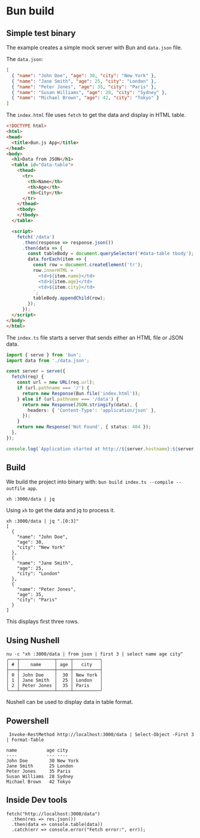 # Bun build 


## Simple test binary

The example creates a simple mock server with Bun and `data.json` file. 

The `data.json`:

```json
[
  { "name": "John Doe", "age": 30, "city": "New York" },
  { "name": "Jane Smith", "age": 25, "city": "London" },
  { "name": "Peter Jones", "age": 35, "city": "Paris" },
  { "name": "Susan Williams", "age": 28, "city": "Sydney" },
  { "name": "Michael Brown", "age": 42, "city": "Tokyo" }
]
```

The `index.html` file uses `fetch` to get the data and display in HTML table.  

```html
<!DOCTYPE html>
<html>
<head>
  <title>Bun.js App</title>
</head>
<body>
  <h1>Data from JSON</h1>
  <table id="data-table">
    <thead>
      <tr>
        <th>Name</th>
        <th>Age</th>
        <th>City</th>
      </tr>
    </thead>
    <tbody>
    </tbody>
  </table>

  <script>
    fetch('/data')
      .then(response => response.json())
      .then(data => {
        const tableBody = document.querySelector('#data-table tbody');
        data.forEach(item => {
          const row = document.createElement('tr');
          row.innerHTML = `
            <td>${item.name}</td>
            <td>${item.age}</td>
            <td>${item.city}</td>
          `;
          tableBody.appendChild(row);
        });
      });
  </script>
</body>
</html>
```

The `index.ts` file starts a server that sends either an HTML file or JSON data. 

```ts
import { serve } from 'bun';
import data from './data.json';

const server = serve({
  fetch(req) {
    const url = new URL(req.url);
    if (url.pathname === '/') {
      return new Response(Bun.file('index.html'));
    } else if (url.pathname === '/data') {
      return new Response(JSON.stringify(data), {
        headers: { 'Content-Type': 'application/json' },
      });
    } 
    return new Response('Not Found', { status: 404 });
  },
});

console.log(`Application started at http://${server.hostname}:${server.port}`);
```

## Build 

We build the project into binary with: `bun build index.ts --compile --outfile app`. 

```
xh :3000/data | jq
```

Using `xh` to get the data and jq to process it.  

```
xh :3000/data | jq ".[0:3]"
[
  {
    "name": "John Doe",
    "age": 30,
    "city": "New York"
  },
  {
    "name": "Jane Smith",
    "age": 25,
    "city": "London"
  },
  {
    "name": "Peter Jones",
    "age": 35,
    "city": "Paris"
  }
]
```

This displays first three rows.  


## Using Nushell

```
nu -c "xh :3000/data | from json | first 3 | select name age city"
╭───┬─────────────┬─────┬──────────╮
│ # │    name     │ age │   city   │
├───┼─────────────┼─────┼──────────┤
│ 0 │ John Doe    │  30 │ New York │
│ 1 │ Jane Smith  │  25 │ London   │
│ 2 │ Peter Jones │  35 │ Paris    │
╰───┴─────────────┴─────┴──────────╯
```

Nushell can be used to display data in table format.  

## Powershell

```pshell
 Invoke-RestMethod http://localhost:3000/data | Select-Object -First 3 | Format-Table

name           age city
----           --- ----
John Doe        30 New York
Jane Smith      25 London
Peter Jones     35 Paris
Susan Williams  28 Sydney
Michael Brown   42 Tokyo
```

## Inside Dev tools

```
fetch("http://localhost:3000/data")
  .then(res => res.json())
  .then(data => console.table(data))
  .catch(err => console.error("Fetch error:", err));
```


